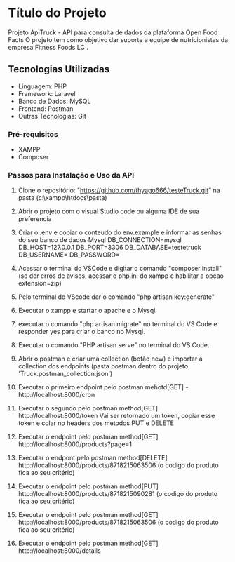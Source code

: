 # Título do Projeto

Projeto ApiTruck - API para consulta de dados da plataforma Open Food Facts
O projeto tem como objetivo dar suporte a equipe de nutricionistas da empresa Fitness Foods LC .

## Tecnologias Utilizadas

- Linguagem: PHP
- Framework: Laravel
- Banco de Dados: MySQL
- Frontend: Postman
- Outras Tecnologias: Git

### Pré-requisitos

- XAMPP
- Composer

### Passos para Instalação e Uso da API

1. Clone o repositório: "https://github.com/thyago666/testeTruck.git" na pasta (c:\xampp\htdocs\pasta)

2. Abrir o projeto com o visual Studio code ou alguma IDE de sua preferencia

3. Criar o .env e copiar o conteudo do env.example e informar as senhas do seu banco de dados Mysql
DB_CONNECTION=mysql
DB_HOST=127.0.0.1
DB_PORT=3306
DB_DATABASE=testetruck
DB_USERNAME=
DB_PASSWORD=

4. Acessar o terminal do VSCode e digitar o comando "composer install" (se der erros de avisos, acessar o php.ini do xampp e habilitar a opcao extension=zip)

5. Pelo terminal do VScode dar o comando "php artisan key:generate"

6. Executar o xampp e startar o apache e o Mysql.  

7. executar o comando "php artisan migrate" no terminal do VS Code e responder yes para criar o banco no Mysql.

8. Executar o comando "PHP artisan serve" no terminal do VS Code.

9. Abrir o postman e criar uma collection (botão new) e importar a collection dos endpoints (pasta postman dentro do projeto 'Truck.postman_collection.json')

10. Executar o primeiro endpoint pelo postman mehotd[GET] - http://localhost:8000/cron

11. Executar o segundo pelo postman method[GET] http://localhost:8000/token
    Vai ser retornado um token, copiar esse token e colar no headers dos metodos PUT e DELETE

12. Executar o endpoint pelo postman method[GET] http://localhost:8000/products?page=1  

13. Executar o endpont pelo postman method[DELETE] http://localhost:8000/products/8718215063506 (o codigo do produto fica ao seu critério)

14. Executar o endpoint pelo postman method[PUT] http://localhost:8000/products/8718215090281 (o codigo do produto fica ao seu critério) 

15. Executar o endpoint pelo postman method[GET] http://localhost:8000/products/8718215063506 (o codigo do produto fica ao seu critério) 

16. Executar o endpoint pelo postman method[GET] http://localhost:8000/details
